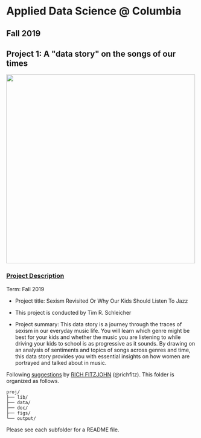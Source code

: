 # Applied Data Science @ Columbia
## Fall 2019
## Project 1: A "data story" on the songs of our times

<img src="figs/title1.jpeg" width="500">

### [Project Description](doc/)

Term: Fall 2019
 
+ Project title: Sexism Revisited Or Why Our Kids Should Listen To Jazz
+ This project is conducted by Tim R. Schleicher

+ Project summary: This data story is a journey through the traces of sexism in our everyday music life. You will learn which genre might be best for your kids and whether the music you are listening to while driving your kids to school is as progressive as it sounds. By drawing on an analysis of sentiments and topics of songs across genres and time, this data story provides you with essential insights on how women are portrayed and talked about in music.

Following [suggestions](http://nicercode.github.io/blog/2013-04-05-projects/) by [RICH FITZJOHN](http://nicercode.github.io/about/#Team) (@richfitz). This folder is organized as follows.

```
proj/
├── lib/
├── data/
├── doc/
├── figs/
└── output/
```

Please see each subfolder for a README file.
